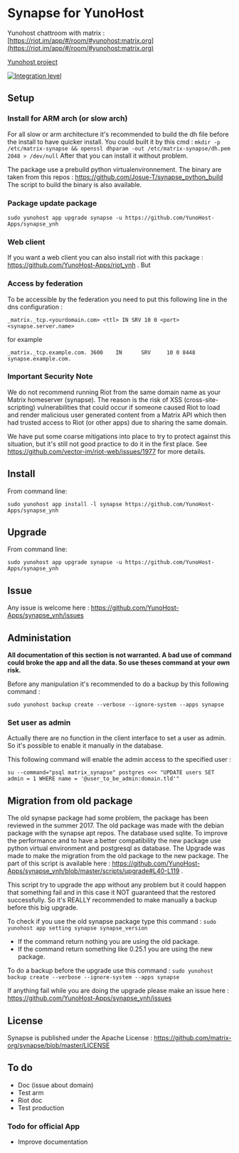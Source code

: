 Synapse for YunoHost
====================

Yunohost chattroom with matrix : [https://riot.im/app/#/room/#yunohost:matrix.org](https://riot.im/app/#/room/#yunohost:matrix.org)

[Yunohost project](https://yunohost.org/#/)

[![Integration level](https://dash.yunohost.org/integration/synapse.svg)](https://ci-apps.yunohost.org/jenkins/job/synapse%20%28Community%29/lastBuild/consoleFull) 

Setup
-----

### Install for ARM arch (or slow arch)

For all slow or arm architecture it's recommended to build the dh file before the install to have quicker install.
You could built it by this cmd : `mkdir -p /etc/matrix-synapse && openssl dhparam -out /etc/matrix-synapse/dh.pem 2048 > /dev/null`
After that you can install it without problem.

The package use a prebuild python virtualenvironnement. The binary are taken from this repos : https://github.com/Josue-T/synapse_python_build
The script to build the binary is also available.

### Package update package

`sudo yunohost app upgrade synapse -u https://github.com/YunoHost-Apps/synapse_ynh`

### Web client

If you want a web client you can also install riot with this package : https://github.com/YunoHost-Apps/riot_ynh . But 

### Access by federation

To be accessible by the federation you need to put this following  line in the dns configuration :

```
_matrix._tcp.<yourdomain.com> <ttl> IN SRV 10 0 <port> <synapse.server.name>
```
for example
```
_matrix._tcp.example.com. 3600    IN      SRV     10 0 8448 synapse.example.com.
```
### Important Security Note

We do not recommend running Riot from the same domain name as your Matrix
homeserver (synapse).  The reason is the risk of XSS (cross-site-scripting)
vulnerabilities that could occur if someone caused Riot to load and render
malicious user generated content from a Matrix API which then had trusted
access to Riot (or other apps) due to sharing the same domain.

We have put some coarse mitigations into place to try to protect against this
situation, but it's still not good practice to do it in the first place.  See
https://github.com/vector-im/riot-web/issues/1977 for more details.

Install
-------

From command line:

`sudo yunohost app install -l synapse https://github.com/YunoHost-Apps/synapse_ynh`

Upgrade
-------

From command line:

`sudo yunohost app upgrade synapse -u https://github.com/YunoHost-Apps/synapse_ynh`

Issue
-----

Any issue is welcome here : https://github.com/YunoHost-Apps/synapse_ynh/issues

Administation
-------------

**All documentation of this section is not warranted. A bad use of command could broke the app and all the data. So use theses command at your own risk.**

Before any manipulation it's recommended to do a backup by this following command :

`sudo yunohost backup create --verbose --ignore-system --apps synapse`

### Set user as admin

Actually there are no function in the client interface to set a user as admin. So it's possible to enable it manually in the database.

This following command will enable the admin access to the specified user :
```
su --command="psql matrix_synapse" postgres <<< "UPDATE users SET admin = 1 WHERE name = '@user_to_be_admin:domain.tld'"
```

Migration from old package
--------------------------

The old synapse package had some problem, the package has been reviewed in the summer 2017. The old package was made with the debian package with the synapse apt repos. The database used sqlite. To improve the performance and to have a better compatibility the new package use python virtual environment and postgresql as database. The Upgrade was made to make the migration from the old package to the new package. The part of this script is available here : https://github.com/YunoHost-Apps/synapse_ynh/blob/master/scripts/upgrade#L40-L119 .

This script try to upgrade the app without any problem but it could happen that something fail and in this case it NOT guaranteed that the restored successfully. So it's REALLY recommended to make manually a backup before this big upgrade.

To check if you use the old synapse package type this command :
`sudo yunohost app setting synapse synapse_version`
- If the command return nothing you are using the old package.
- If the command return something like 0.25.1 you are using the new package.

To do a backup before the upgrade use this command : `sudo yunohost backup create --verbose --ignore-system --apps synapse`

If anything fail while you are doing the upgrade please make an issue here : https://github.com/YunoHost-Apps/synapse_ynh/issues

License
-------

Synapse is published under the Apache License : https://github.com/matrix-org/synapse/blob/master/LICENSE

To do
-----

- Doc (issue about domain)
- Test arm
- Riot doc
- Test production

### Todo for official App

- Improve documentation
